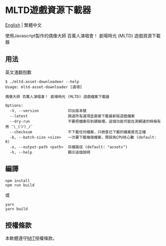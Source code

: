 # MLTD遊戲資源下載器

[English](README.md) | 繁體中文

使用Javascript製作的偶像大師 百萬人演唱會！ 劇場時光 (MLTD) 遊戲資源下載器

## 用法

英文渣翻抱歉

```console
$ ./mltd-asset-downloadeer --help
Usage: mltd-asset-downloader [選項]

偶像大師 百萬人演唱會！ 劇場時光 (MLTD) 遊戲檔案下載器

Options:
  -V, --version             印出版本號
  --latest                  跳過所有選項並直接下載最新版遊戲檔案
  --dry-run                 不要把檔案存到硬碟裡。這個功能可能在測網速的時候有用 ¯\_(ツ)_/¯
  --checksum                不下載任何檔案，只檢查已下載的檔案是否正確
  -b, --batch-size <size>   一次要下載幾個檔案，預設為CPU核心數 (default: 8)
  -o, --output-path <path>  存檔路徑 (default: "assets")
  -h, --help                顯示這個說明
```

## 編譯

```shell
npm install
npm run build
```

或

```shell
yarn
yarn build
```

## 授權條款

本軟體遵守[MIT](LICENSE)授權條款。
